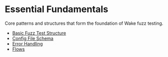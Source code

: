 # Essential Fundamentals
Core patterns and structures that form the foundation of Wake fuzz testing.

- [Basic Fuzz Test Structure](basic-fuzz-test-structure.md)
- [Config File Schema](config-file-schema.md)
- [Error Handling](error-handling.md)
- [Flows](flows.md)
